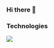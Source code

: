 ### Hi there 👋

<!--
**yang2674/yang2674** is a ✨ _special_ ✨ repository because its `README.md` (this file) appears on your GitHub profile.

Here are some ideas to get you started:

- 🔭 I’m currently working on ...
- 🌱 I’m currently learning ...
- 👯 I’m looking to collaborate on ...
- 🤔 I’m looking for help with ...
- 💬 Ask me about ...
- 📫 How to reach me: ...
- 😄 Pronouns: ...
- ⚡ Fun fact: ...
-->

### Technologies

<img src="![image](https://user-images.githubusercontent.com/94493230/185995164-45a8d608-9416-427d-abc9-7ccb24822270.png)
">
